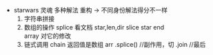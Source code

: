 - starwars 灵魂
  多种解法 重构 -> 不同身份解法得分不一样
  1. 字符串拼接
  2. 数组的操作
     splice 看文档  star,len,dir
     slice  star  end  
     array 对它的修改
  3. 链式调用 chain
      返回值是数组
       arr
         .splice() //副作用，切
         .join //最后
